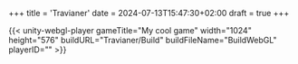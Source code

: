 +++
title = 'Travianer'
date = 2024-07-13T15:47:30+02:00
draft = true
+++

{{< unity-webgl-player 
    gameTitle="My cool game"
    width="1024" 
    height="576"
    buildURL="Travianer/Build" 
    buildFileName="BuildWebGL"
    playerID=""  >}}



